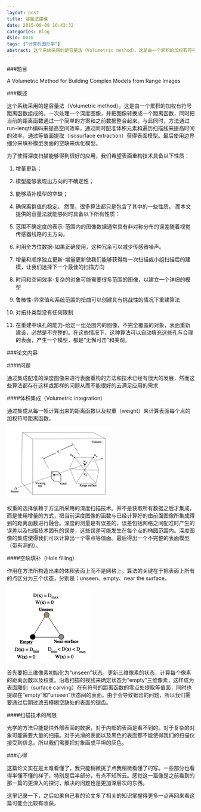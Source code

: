 ```yaml
---
layout: post
title: 容量法建模
date: 2015-08-09 16:43:32
categories: Blog
dsid: 0016
tags: ["计算机图形学"]
abstract: 这个系统采用的是容量法（Volumetric method）。这是由一个累积的加权有符号距离函数组成的。一次处理一个深度图像，并把图像转换成一个距离函数，同时把当前的距离函数通过一个简单的方案和之前数据整合起来。
---
```



###题目

A Volumetric Method for Building Complex Models from Range Images

###概述

这个系统采用的是容量法（Volumetric method）。这是由一个累积的加权有符号距离函数组成的。一次处理一个深度图像，并把图像转换成一个距离函数，同时把当前的距离函数通过一个简单的方案和之前数据整合起来。与此同时，方法通过run-length编码来提高空间效率，通过同时配准体积元素和遍历扫描线来提高时间的效率，通过等值面提取（isosurface extraction）获得表面模型。最后使用边界细分来填补模型表面的空缺来优化模型。

为了使得深度扫描能够得到很好的应用，我们希望表面重构技术具备以下性质：
1. 增量更新；
2.	模型能够表现出方向的不确定性；
3.	能够填补模型的空缺；
4.	确保离群值的稳定。
然而，很多算法都只是包含了其中的一些性质。
而本文提供的容量法就能够同时具备以下所有性质：
 
1.	范围不确定度的表示-范围内的图像数据通常具有非对称分布的误差随着视觉传感器线路的主方向，

2.	利用全方位数据-如果正确使用，这种冗余可以减少传感器噪声。

3.	增量和顺序独立更新-增量更新使我们能够获得每一次扫描或小组扫描后的建模，让我们选择下一个最佳的扫描方向

4.	时间和空间效率-复杂的对象可能需要很多范围的图像，以建立一个详细的模型

5.	鲁棒性-异常值和系统范围的扭曲可以创建具有挑战性的情况下重建算法

6.	对拓扑类型没有任何限制 

7.	在重建中填孔的能力-给定一组范围内的图像，不完全覆盖的对象，表面重新建设，必然是不完整的。在这些情况下，这种算法可以自动填充这些孔与合理的表面，产生一个模型，都是“无懈可击”和美观。

###论文内容

####问题

通过集成配准的深度图像来进行表面重构的方法和技术已经有很大的发展，然而这些算法都存在这样或那样的问题从而不能很好的去满足应用的需求

####体积集成（Volumetric integration）

通过集成从每一帧计算出来的距离函数以及权重（weight）来计算表面每个点的加权符号距离函数。

![week4-1](/photo/week4/pic1.jpg)

权重的选择依赖于方法所采用的深度扫描技术。并不是获取所有数据之后才集成，而是使用增量的方式，把当前深度图像的函数与已经计算好的由前面图像所集成得到的距离函数进行融合。深度的测量是有误差的，误差包括网格之间配准时产生的误差以及扫描技术固有的误差，这些误差可能发生在每个点的椭圆范围内。深度图像的集成使得我们可以计算出一个零点等值面。最后得出一个不完整的表面模型（带有洞的）。

####空缺填补（Hole filling）

作用在方法所构造出来的体积表面上而不是网格上。算法的关键在于把表面上所有的点区分为三个状态，分别是：unseen、empty、near the surface。

![week4-2](/photo/week4/pic2.jpg)

首先要把三维像素初始化为“unseen”状态。更新三维像素的状态，计算每个像素的距离函数以及权重。沿着扫描的视线来确定状态为“empty”三维像素，这样成为表面雕刻（surface carving）在有符号的距离函数的零点处提取等值面，同时也提取在“empty”和“unseen”状态间的表面。由于会导致锯齿的问题，所以我们需要通过后期过滤去模糊空缺处的表面的锯齿。

####扫描技术的局限

光学的方法只能提供外部表面的数据，对于内部的表面是看不到的。对于复杂的对象可能需要大量的扫描。对于光滑的表面以及黑色的表面都不能使得我们的扫描仪接受到信息。所以我们需要把对象画成平坦的灰色。

###心得

这篇论文实在是太难看懂了，我只能稍微挑了点我稍微看懂了的写。一些部分也看得半懂不懂的样子，特别是后半部分，有点不知所云。感觉这一篇像是之前看到的那一篇的更深入的探讨，解决的问题也是更加深层次的东西。

这里记录一下，之后如果自己看的论文多了相关的知识掌握得更多一点再回来看这篇可能会比较有收获。
